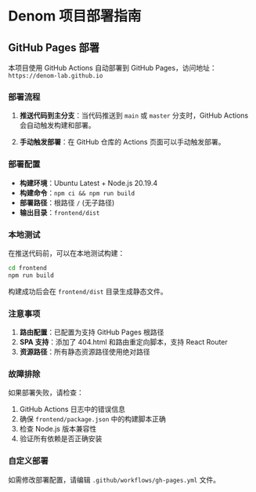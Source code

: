 # Denom 项目部署指南

## GitHub Pages 部署

本项目使用 GitHub Actions 自动部署到 GitHub Pages，访问地址：`https://denom-lab.github.io`

### 部署流程

1. **推送代码到主分支**：当代码推送到 `main` 或 `master` 分支时，GitHub Actions 会自动触发构建和部署。

2. **手动触发部署**：在 GitHub 仓库的 Actions 页面可以手动触发部署。

### 部署配置

- **构建环境**：Ubuntu Latest + Node.js 20.19.4
- **构建命令**：`npm ci && npm run build`
- **部署路径**：根路径 `/` (无子路径)
- **输出目录**：`frontend/dist`

### 本地测试

在推送代码前，可以在本地测试构建：

```bash
cd frontend
npm run build
```

构建成功后会在 `frontend/dist` 目录生成静态文件。

### 注意事项

1. **路由配置**：已配置为支持 GitHub Pages 根路径
2. **SPA 支持**：添加了 404.html 和路由重定向脚本，支持 React Router
3. **资源路径**：所有静态资源路径使用绝对路径

### 故障排除

如果部署失败，请检查：

1. GitHub Actions 日志中的错误信息
2. 确保 `frontend/package.json` 中的构建脚本正确
3. 检查 Node.js 版本兼容性
4. 验证所有依赖是否正确安装

### 自定义部署

如需修改部署配置，请编辑 `.github/workflows/gh-pages.yml` 文件。
